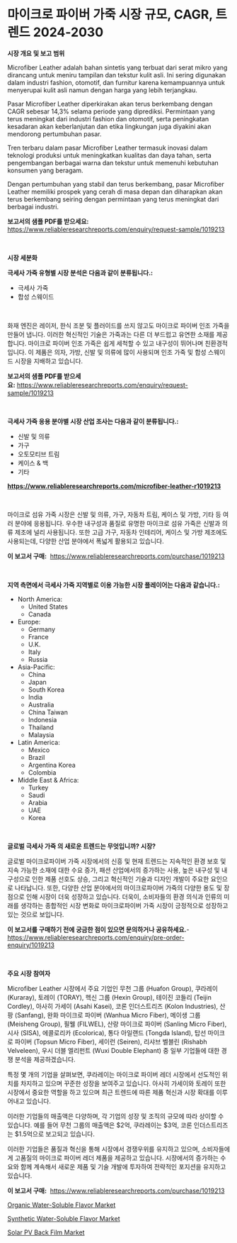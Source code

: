 <p><h1>마이크로 파이버 가죽 시장 규모, CAGR, 트렌드 2024-2030</h1></p><p><strong>시장 개요 및 보고 범위</strong></p>
<p><p>Microfiber Leather adalah bahan sintetis yang terbuat dari serat mikro yang dirancang untuk meniru tampilan dan tekstur kulit asli. Ini sering digunakan dalam industri fashion, otomotif, dan furnitur karena kemampuannya untuk menyerupai kulit asli namun dengan harga yang lebih terjangkau.</p><p>Pasar Microfiber Leather diperkirakan akan terus berkembang dengan CAGR sebesar 14,3% selama periode yang diprediksi. Permintaan yang terus meningkat dari industri fashion dan otomotif, serta peningkatan kesadaran akan keberlanjutan dan etika lingkungan juga diyakini akan mendorong pertumbuhan pasar.</p><p>Tren terbaru dalam pasar Microfiber Leather termasuk inovasi dalam teknologi produksi untuk meningkatkan kualitas dan daya tahan, serta pengembangan berbagai warna dan tekstur untuk memenuhi kebutuhan konsumen yang beragam.</p><p>Dengan pertumbuhan yang stabil dan terus berkembang, pasar Microfiber Leather memiliki prospek yang cerah di masa depan dan diharapkan akan terus berkembang seiring dengan permintaan yang terus meningkat dari berbagai industri.</p></p>
<p><strong>보고서의 샘플 PDF를 받으세요:</strong> <a href="https://www.reliableresearchreports.com/enquiry/request-sample/1019213">https://www.reliableresearchreports.com/enquiry/request-sample/1019213</a></p>
<p>&nbsp;</p>
<p><strong>시장 세분화</strong></p>
<p><strong>극세사 가죽 유형별 시장 분석은 다음과 같이 분류됩니다.:</strong></p>
<p><ul><li>극세사 가죽</li><li>합성 스웨이드</li></ul></p>
<p>&nbsp;</p>
<p><p>화재 엔진은 레이저, 한식 조분 및 플러이드를 쓰지 않고도 마이크로 파이버 인조 가죽을 만들어 냅니다. 이러한 혁신적인 기술은 가죽과는 다른 더 부드럽고 유연한 소재를 제공합니다. 마이크로 파이버 인조 가죽은 쉽게 세척할 수 있고 내구성이 뛰어나며 친환경적입니다. 이 제품은 의자, 가방, 신발 및 의류에 많이 사용되며 인조 가죽 및 합성 스웨이드 시장을 지배하고 있습니다.</p></p>
<p><strong>보고서의 샘플 PDF를 받으세요:</strong>&nbsp;<a href="https://www.reliableresearchreports.com/enquiry/request-sample/1019213">https://www.reliableresearchreports.com/enquiry/request-sample/1019213</a></p>
<p>&nbsp;</p>
<p><strong> 극세사 가죽 응용 분야별 시장 산업 조사는 다음과 같이 분류됩니다.:</strong></p>
<p><ul><li>신발 및 의류</li><li>가구</li><li>오토모티브 트림</li><li>케이스 & 백</li><li>기타</li></ul></p>
<p><strong><a href="https://www.reliableresearchreports.com/microfiber-leather-r1019213">https://www.reliableresearchreports.com/microfiber-leather-r1019213</a></strong></p>
<p>&nbsp;</p>
<p><p>마이크로 섬유 가죽 시장은 신발 및 의류, 가구, 자동차 트림, 케이스 및 가방, 기타 등 여러 분야에 응용됩니다. 우수한 내구성과 품질로 유명한 마이크로 섬유 가죽은 신발과 의류 제조에 널리 사용됩니다. 또한 고급 가구, 자동차 인테리어, 케이스 및 가방 제조에도 사용되는데, 다양한 산업 분야에서 폭넓게 활용되고 있습니다.</p></p>
<p><strong>이 보고서 구매:</strong>&nbsp; <a href="https://www.reliableresearchreports.com/purchase/1019213">https://www.reliableresearchreports.com/purchase/1019213</a></p>
<p>&nbsp;</p>
<p><strong>지역 측면에서 극세사 가죽 지역별로 이용 가능한 시장 플레이어는 다음과 같습니다.:</strong></p>
<p><ul>
    <li>
        North America:
        <ul>
            <li>United States</li>
            <li>Canada</li>
        </ul>
    </li>
    <li>
        Europe:
        <ul>
            <li>Germany</li>
            <li>France</li>
            <li>U.K.</li>
            <li>Italy</li>
            <li>Russia</li>
        </ul>
    </li>
    <li>
        Asia-Pacific:
        <ul>
            <li>China</li>
            <li>Japan</li>
            <li>South Korea</li>
            <li>India</li>
            <li>Australia</li>
            <li>China Taiwan</li>
            <li>Indonesia</li>
            <li>Thailand</li>
            <li>Malaysia</li>
        </ul>
    </li>
    <li>
        Latin America:
        <ul>
            <li>Mexico</li>
            <li>Brazil</li>
            <li>Argentina Korea</li>
            <li>Colombia</li>
        </ul>
    </li>
    <li>
        Middle East & Africa:
        <ul>
            <li>Turkey</li>
            <li>Saudi</li>
            <li>Arabia</li>
            <li>UAE</li>
            <li>Korea</li>
        </ul>
    </li>
    </ul></p>
<p>&nbsp;</p>
<p><strong>글로벌 극세사 가죽 의 새로운 트렌드는 무엇입니까? 시장?</strong></p>
<p><p>글로벌 마이크로파이버 가죽 시장에서의 신흥 및 현재 트렌드는 지속적인 환경 보호 및 지속 가능한 소재에 대한 수요 증가, 패션 산업에서의 증가하는 사용, 높은 내구성 및 내구성으로 인한 제품 선호도 상승, 그리고 혁신적인 기술과 디자인 개발이 주요한 요인으로 나타납니다. 또한, 다양한 산업 분야에서의 마이크로파이버 가죽의 다양한 용도 및 장점으로 인해 시장이 더욱 성장하고 있습니다. 더욱이, 소비자들의 환경 의식과 인류의 미래를 생각하는 종합적인 시장 변화로 마이크로파이버 가죽 시장이 긍정적으로 성장하고 있는 것으로 보입니다.</p></p>
<p><strong>이 보고서를 구매하기 전에 궁금한 점이 있으면 문의하거나 공유하세요.</strong>- <a href="https://www.reliableresearchreports.com/enquiry/pre-order-enquiry/1019213">https://www.reliableresearchreports.com/enquiry/pre-order-enquiry/1019213</a></p>
<p>&nbsp;</p>
<p><strong>주요 시장 참여자</strong></p>
<p><p>Microfiber Leather 시장에서 주요 기업인 무천 그룹 (Huafon Group), 쿠라레이 (Kuraray), 토레이 (TORAY), 헥신 그룹 (Hexin Group), 테이진 코들리 (Teijin Cordley), 아사히 가세이 (Asahi Kasei), 코론 인더스트리즈 (Kolon Industries), 산팡 (Sanfang), 완화 마이크로 파이버 (Wanhua Micro Fiber), 메이생 그룹 (Meisheng Group), 필웰 (FILWEL), 산랑 마이크로 파이버 (Sanling Micro Fiber), 시사 (SISA), 에콜로리카 (Ecolorica), 통다 아일랜드 (Tongda Island), 탑선 마이크로 파이버 (Topsun Micro Fiber), 세이런 (Seiren), 리샤브 벨블린 (Rishabh Velveleen), 우시 더블 엘리펀트 (Wuxi Double Elephant) 중 일부 기업들에 대한 경쟁 분석을 제공하겠습니다.</p><p>특정 몇 개의 기업을 살펴보면, 쿠라레이는 마이크로 파이버 레더 시장에서 선도적인 위치를 차지하고 있으며 꾸준한 성장을 보여주고 있습니다. 아사히 가세이와 토레이 또한 시장에서 중요한 역할을 하고 있으며 최근 트렌드에 따른 제품 혁신과 시장 확대를 이루어내고 있습니다.</p><p>이러한 기업들의 매출액은 다양하며, 각 기업의 성장 및 조직의 규모에 따라 상이할 수 있습니다. 예를 들어 무천 그룹의 매출액은 $2억, 쿠라레이는 $3억, 코론 인더스트리즈는 $1.5억으로 보고되고 있습니다.</p><p>이러한 기업들은 품질과 혁신을 통해 시장에서 경쟁우위를 유지하고 있으며, 소비자들에게 고품질의 마이크로 파이버 레더 제품을 제공하고 있습니다. 시장에서의 증가하는 수요와 함께 계속해서 새로운 제품 및 기술 개발에 투자하여 전략적인 포지션을 유지하고 있습니다.</p></p>
<p><strong>이 보고서 구매:</strong>&nbsp;&nbsp;<a href="https://www.reliableresearchreports.com/purchase/1019213">https://www.reliableresearchreports.com/purchase/1019213</a></p>
<p><p><a href="https://www.linkedin.com/pulse/organic-water-soluble-flavor-market-provides-detailed-segmentation-86gkc?trackingId=nPV3aZfDrTd79%2FN%2BnL4faA%3D%3D">Organic Water-Soluble Flavor Market</a></p><p><a href="https://www.linkedin.com/pulse/synthetic-water-soluble-flavor-market-research-report-provides-2fdqc?trackingId=Wiiesbcpg4rIfIOQZdANlg%3D%3D">Synthetic Water-Soluble Flavor Market</a></p><p><a href="https://www.linkedin.com/pulse/solar-pv-back-film-market-research-report-provides-thorough-yrbme?trackingId=Uf84NhWzFZupYI%2FtenZdAA%3D%3D">Solar PV Back Film Market</a></p></p>
